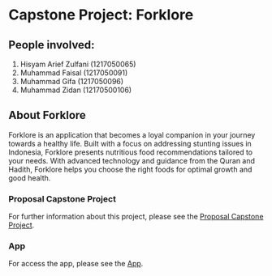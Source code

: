 # Capstone Project: Forklore

## People involved:
  1. Hisyam Arief Zulfani (1217050065)
  2. Muhammad Faisal (1217050091)
  3. Muhammad Gifa (1217050096)
  4. Muhammad Zidan (12170500106)

## About Forklore
Forklore is an application that becomes a loyal companion in your journey towards a healthy life. Built with a focus on addressing stunting issues in Indonesia, Forklore presents nutritious food recommendations tailored to your needs. With advanced technology and guidance from the Quran and Hadith, Forklore helps you choose the right foods for optimal growth and good health.

### Proposal Capstone Project

For further information about this project, please see the [Proposal Capstone Project](https://github.com/faisalach/Forklore).

### App 

For access the app, please see the [App](https://forklore-app.vercel.app).
